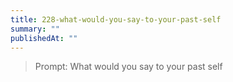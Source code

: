```yaml
---
title: 228-what-would-you-say-to-your-past-self
summary: ""
publishedAt: ""
---
```


> Prompt: What would you say to your past self


